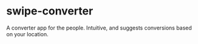 # swipe-converter
A converter app for the people. Intuitive, and suggests conversions based on your location.
